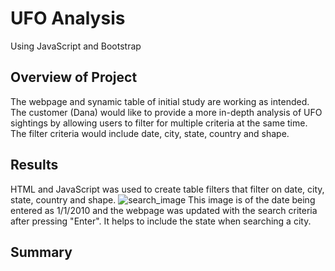 # UFO Analysis
Using JavaScript and Bootstrap

## Overview of Project
The webpage and synamic table of initial study are working as intended.  The customer (Dana) would like to provide a more in-depth analysis of UFO sightings by allowing users to filter for multiple criteria at the same time.  The filter criteria would include date, city, state, country and shape.

## Results
HTML and JavaScript was used to create table filters that filter on date, city, state, country and shape.
![search_image](https://user-images.githubusercontent.com/98991575/170153523-69241c8f-a3a4-4ad1-aeab-a575aec607cc.png)
This image is of the date being entered as 1/1/2010 and the webpage was updated with the search criteria after pressing "Enter".  It helps to include the state when searching a city.  

## Summary
